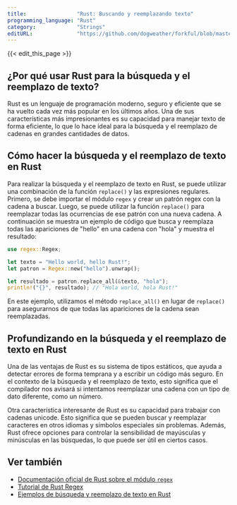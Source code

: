 ```yaml
---
title:                "Rust: Buscando y reemplazando texto"
programming_language: "Rust"
category:             "Strings"
editURL:              "https://github.com/dogweather/forkful/blob/master/content/es/rust/searching-and-replacing-text.md"
---
```


{{< edit_this_page >}}

## ¿Por qué usar Rust para la búsqueda y el reemplazo de texto?

Rust es un lenguaje de programación moderno, seguro y eficiente que se ha vuelto cada vez más popular en los últimos años. Una de sus características más impresionantes es su capacidad para manejar texto de forma eficiente, lo que lo hace ideal para la búsqueda y el reemplazo de cadenas en grandes cantidades de datos.

## Cómo hacer la búsqueda y el reemplazo de texto en Rust

Para realizar la búsqueda y el reemplazo de texto en Rust, se puede utilizar una combinación de la función `replace()` y las expresiones regulares. Primero, se debe importar el módulo `regex` y crear un patrón regex con la cadena a buscar. Luego, se puede utilizar la función `replace()` para reemplazar todas las ocurrencias de ese patrón con una nueva cadena. A continuación se muestra un ejemplo de código que busca y reemplaza todas las apariciones de "hello" en una cadena con "hola" y muestra el resultado:

```Rust
use regex::Regex;

let texto = "Hello world, hello Rust!";
let patron = Regex::new("hello").unwrap();

let resultado = patron.replace_all(&texto, "hola");
println!("{}", resultado); // "Hola world, hola Rust!"
```

En este ejemplo, utilizamos el método `replace_all()` en lugar de `replace()` para asegurarnos de que todas las apariciones de la cadena sean reemplazadas.

## Profundizando en la búsqueda y el reemplazo de texto en Rust

Una de las ventajas de Rust es su sistema de tipos estáticos, que ayuda a detectar errores de forma temprana y a escribir un código más seguro. En el contexto de la búsqueda y el reemplazo de texto, esto significa que el compilador nos avisará si intentamos reemplazar una cadena con un tipo de dato diferente, como un número.

Otra característica interesante de Rust es su capacidad para trabajar con cadenas unicode. Esto significa que se pueden buscar y reemplazar caracteres en otros idiomas y símbolos especiales sin problemas. Además, Rust ofrece opciones para controlar la sensibilidad de mayúsculas y minúsculas en las búsquedas, lo que puede ser útil en ciertos casos.

## Ver también

- [Documentación oficial de Rust sobre el módulo `regex`](https://doc.rust-lang.org/regex/index.html)
- [Tutorial de Rust Regex](https://docs.rs/regex/1.5.4/regex/#tutorial)
- [Ejemplos de búsqueda y reemplazo de texto en Rust](https://github.com/rust-lang/regex/blob/master/examples/examples.rs)